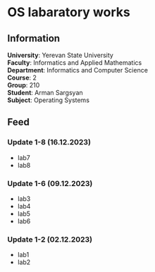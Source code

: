 # OS labaratory works

## Information

**University**: Yerevan State University\
**Faculty**: Informatics and Applied Mathematics\
**Department**: Informatics and Computer Science\
**Course**: 2\
**Group**: 210\
**Student**: Arman Sargsyan\
**Subject**: Operating Systems

## Feed

### Update 1-8 (16.12.2023)
- lab7
- lab8

### Update 1-6 (09.12.2023)
- lab3
- lab4
- lab5
- lab6

### Update 1-2 (02.12.2023)
- lab1
- lab2